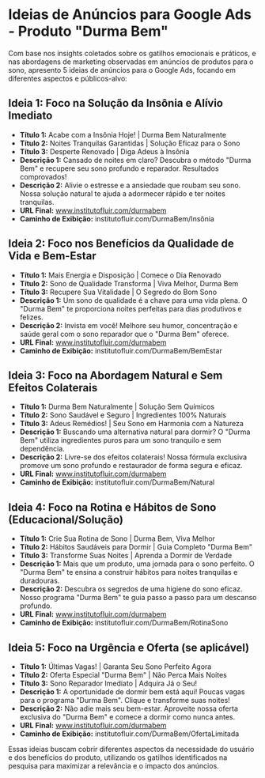 # Ideias de Anúncios para Google Ads - Produto "Durma Bem"

Com base nos insights coletados sobre os gatilhos emocionais e práticos, e nas abordagens de marketing observadas em anúncios de produtos para o sono, apresento 5 ideias de anúncios para o Google Ads, focando em diferentes aspectos e públicos-alvo:

## Ideia 1: Foco na Solução da Insônia e Alívio Imediato

*   **Título 1:** Acabe com a Insônia Hoje! | Durma Bem Naturalmente
*   **Título 2:** Noites Tranquilas Garantidas | Solução Eficaz para o Sono
*   **Título 3:** Desperte Renovado | Diga Adeus à Insônia
*   **Descrição 1:** Cansado de noites em claro? Descubra o método "Durma Bem" e recupere seu sono profundo e reparador. Resultados comprovados!
*   **Descrição 2:** Alivie o estresse e a ansiedade que roubam seu sono. Nossa solução natural te ajuda a adormecer rápido e ter noites tranquilas.
*   **URL Final:** www.institutofluir.com/durmabem
*   **Caminho de Exibição:** institutofluir.com/DurmaBem/Insônia

## Ideia 2: Foco nos Benefícios da Qualidade de Vida e Bem-Estar

*   **Título 1:** Mais Energia e Disposição | Comece o Dia Renovado
*   **Título 2:** Sono de Qualidade Transforma | Viva Melhor, Durma Bem
*   **Título 3:** Recupere Sua Vitalidade | O Segredo do Bom Sono
*   **Descrição 1:** Um sono de qualidade é a chave para uma vida plena. O "Durma Bem" te proporciona noites perfeitas para dias produtivos e felizes.
*   **Descrição 2:** Invista em você! Melhore seu humor, concentração e saúde geral com o sono reparador que o "Durma Bem" oferece.
*   **URL Final:** www.institutofluir.com/durmabem
*   **Caminho de Exibição:** institutofluir.com/DurmaBem/BemEstar

## Ideia 3: Foco na Abordagem Natural e Sem Efeitos Colaterais

*   **Título 1:** Durma Bem Naturalmente | Solução Sem Químicos
*   **Título 2:** Sono Saudável e Seguro | Ingredientes 100% Naturais
*   **Título 3:** Adeus Remédios! | Seu Sono em Harmonia com a Natureza
*   **Descrição 1:** Buscando uma alternativa natural para dormir? O "Durma Bem" utiliza ingredientes puros para um sono tranquilo e sem dependência.
*   **Descrição 2:** Livre-se dos efeitos colaterais! Nossa fórmula exclusiva promove um sono profundo e restaurador de forma segura e eficaz.
*   **URL Final:** www.institutofluir.com/durmabem
*   **Caminho de Exibição:** institutofluir.com/DurmaBem/Natural

## Ideia 4: Foco na Rotina e Hábitos de Sono (Educacional/Solução)

*   **Título 1:** Crie Sua Rotina de Sono | Durma Bem, Viva Melhor
*   **Título 2:** Hábitos Saudáveis para Dormir | Guia Completo "Durma Bem"
*   **Título 3:** Transforme Suas Noites | Aprenda a Dormir de Verdade
*   **Descrição 1:** Mais que um produto, uma jornada para o sono perfeito. O "Durma Bem" te ensina a construir hábitos para noites tranquilas e duradouras.
*   **Descrição 2:** Descubra os segredos de uma higiene do sono eficaz. Nosso programa "Durma Bem" te guia passo a passo para um descanso profundo.
*   **URL Final:** www.institutofluir.com/durmabem
*   **Caminho de Exibição:** institutofluir.com/DurmaBem/RotinaSono

## Ideia 5: Foco na Urgência e Oferta (se aplicável)

*   **Título 1:** Últimas Vagas! | Garanta Seu Sono Perfeito Agora
*   **Título 2:** Oferta Especial "Durma Bem" | Não Perca Mais Noites
*   **Título 3:** Sono Reparador Imediato | Adquira Já o Seu!
*   **Descrição 1:** A oportunidade de dormir bem está aqui! Poucas vagas para o programa "Durma Bem". Clique e transforme suas noites!
*   **Descrição 2:** Não adie mais seu bem-estar. Aproveite nossa oferta exclusiva do "Durma Bem" e comece a dormir como nunca antes.
*   **URL Final:** www.institutofluir.com/durmabem
*   **Caminho de Exibição:** institutofluir.com/DurmaBem/OfertaLimitada

Essas ideias buscam cobrir diferentes aspectos da necessidade do usuário e dos benefícios do produto, utilizando os gatilhos identificados na pesquisa para maximizar a relevância e o impacto dos anúncios.


